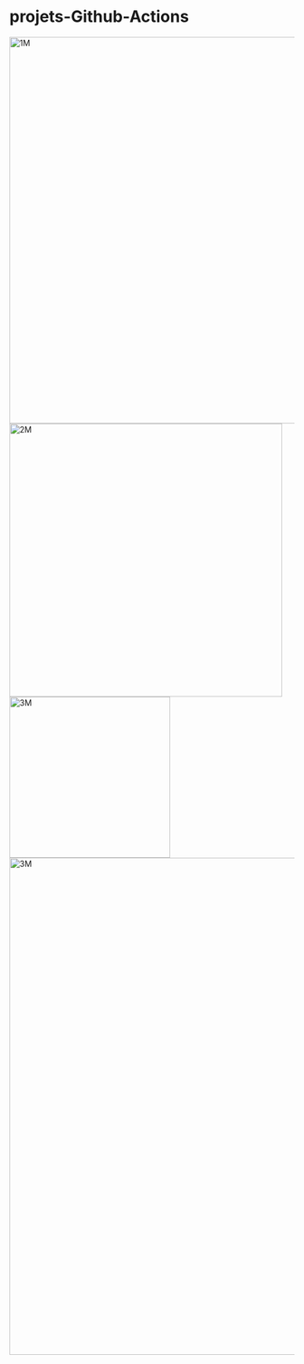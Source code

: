 # projets-Github-Actions

<img width="682" alt="1M" src="https://github.com/Bassiriki/projets-Github-Actions/assets/122950246/f5e36193-3c52-4fbe-9648-5479010faf1b">


<img width="482" alt="2M" src="https://github.com/Bassiriki/projets-Github-Actions/assets/122950246/dbfaa7b4-442a-4c49-93d2-2ac0837b2879">



<img width="284" alt="3M" src="https://github.com/Bassiriki/projets-Github-Actions/assets/122950246/1364d733-6de5-4cd0-b091-5105044e1331">


<img width="877" alt="3M" src="https://github.com/Bassiriki/projets-Github-Actions/assets/122950246/09e70072-ca70-4641-9d3d-769ae674e766">
